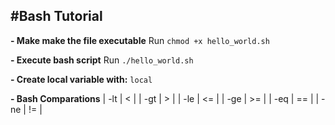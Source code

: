 #Bash Tutorial
----------
**- Make make the file executable**
Run `chmod +x hello_world.sh`

**- Execute bash script**
Run `./hello_world.sh`

**- Create local variable with:**
`local`

**- Bash Comparations**
| -lt  |  <  |
| -gt  |  >  |
| -le  |  <= |
| -ge  | >=  |
| -eq  |  == |
|  -ne |  != |
